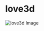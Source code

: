 # love3d

![love3d Image](https://cdn.jsdelivr.net/gh/ZhiJingHub/ZhiJingHub.github.io@88e5318dfa03d346e6a19e578efc06eb88a37692/love3d/photo/love3d.png)
